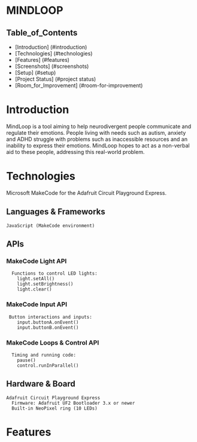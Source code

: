 # MINDLOOP
## Table_of_Contents
* [Introduction] (#introduction)
* [Technologies] (#technologies)
* [Features] (#features)
* [Screenshots] (#screenshots)
* [Setup] (#setup)
* [Project Status] (#project status)
* [Room_for_Improvement] (#room-for-improvement)

# Introduction 
MindLoop is a tool aiming to help neurodivergent people communicate and regulate their emotions. People living with needs such as autism, anxiety and ADHD struggle with problems such as inaccessible resources and an inability to express their emotions. MindLoop hopes to act as a non-verbal aid to these people, addressing this real-world problem.

# Technologies
Microsoft MakeCode for the Adafruit Circuit Playground Express.

  ## Languages & Frameworks
    JavaScript (MakeCode environment)
  
  ## APIs
   ### MakeCode Light API
      Functions to control LED lights:
        light.setAll()
        light.setBrightness()
        light.clear()
   ### MakeCode Input API
     Button interactions and inputs:
        input.buttonA.onEvent()
        input.buttonB.onEvent()
   ### MakeCode Loops & Control API
      Timing and running code:
        pause()
        control.runInParallel()

  ## Hardware & Board
    Adafruit Circuit Playground Express
      Firmware: Adafruit UF2 Bootloader 3.x or newer
      Built-in NeoPixel ring (10 LEDs)

# Features
